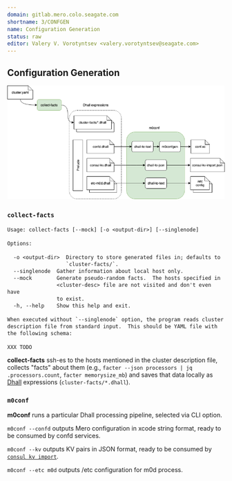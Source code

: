 ```yaml
---
domain: gitlab.mero.colo.seagate.com
shortname: 3/CONFGEN
name: Configuration Generation
status: raw
editor: Valery V. Vorotyntsev <valery.vorotyntsev@seagate.com>
---
```


## Configuration Generation

![m0conf](m0conf.png)

### `collect-facts`

```
Usage: collect-facts [--mock] [-o <output-dir>] [--singlenode]

Options:

  -o <output-dir>  Directory to store generated files in; defaults to
                   `cluster-facts/`.
  --singlenode  Gather information about local host only.
  --mock        Generate pseudo-random facts.  The hosts specified in
                <cluster-desc> file are not visited and don't even have
                to exist.
  -h, --help    Show this help and exit.

When executed without `--singlenode` option, the program reads cluster
description file from standard input.  This should be YAML file with
the following schema:

XXX TODO
```

**collect-facts** ssh-es to the hosts mentioned in the cluster description file, collects "facts" about them (e.g., `facter --json processors | jq .processors.count`, `facter memorysize_mb`) and saves that data locally as [Dhall](https://dhall-lang.org/) expressions (`cluster-facts/*.dhall`).

### `m0conf`

**m0conf** runs a particular Dhall processing pipeline, selected via CLI option.

`m0conf --confd` outputs Mero configuration in xcode string format, ready to be consumed by confd services.

`m0conf --kv` outputs KV pairs in JSON format, ready to be consumed by [`consul kv import`](https://www.consul.io/docs/commands/kv/import.html).

`m0conf --etc m0d` outputs /etc configuration for m0d process.
